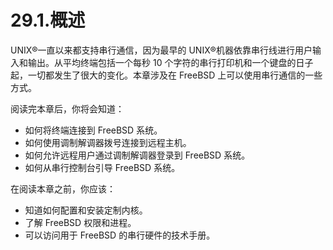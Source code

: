 # 29.1.概述

UNIX®一直以来都支持串行通信，因为最早的 UNIX®机器依靠串行线进行用户输入和输出。从平均终端包括一个每秒 10 个字符的串行打印机和一个键盘的日子起，一切都发生了很大的变化。本章涉及在 FreeBSD 上可以使用串行通信的一些方式。

阅读完本章后，你将会知道：

* 如何将终端连接到 FreeBSD 系统。
* 如何使用调制解调器拨号连接到远程主机。
* 如何允许远程用户通过调制解调器登录到 FreeBSD 系统。
* 如何从串行控制台引导 FreeBSD 系统。

在阅读本章之前，你应该：

* 知道如何配置和安装定制内核。
* 了解 FreeBSD 权限和进程。
* 可以访问用于 FreeBSD 的串行硬件的技术手册。
